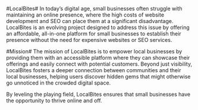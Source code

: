 #LocalBites#
In today’s digital age, small businesses often struggle with maintaining an online presence, where the high costs of website development and SEO can place them at a significant disadvantage. LocalBites is an evolving project designed to address this issue by offering an affordable, all-in-one platform for small businesses to establish their presence without the need for expensive websites or SEO services.

#Mission#
The mission of LocalBites is to empower local businesses by providing them with an accessible platform where they can showcase their offerings and easily connect with potential customers. Beyond just visibility, LocalBites fosters a deeper connection between communities and their local businesses, helping users discover hidden gems that might otherwise go unnoticed in the crowded digital space.

By leveling the playing field, LocalBites ensures that small businesses have the opportunity to thrive online and off.
